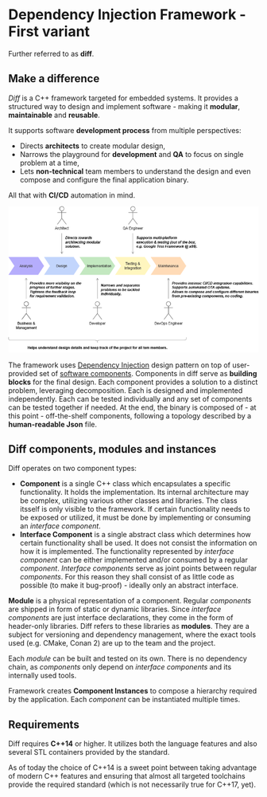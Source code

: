 # Dependency Injection Framework - First variant
Further referred to as **diff**.

## Make a difference
_Diff_ is a C++ framework targeted for embedded systems. It provides a structured way to design and implement software - making it **modular**, **maintainable** and **reusable**. 

It supports software **development process** from multiple perspectives:
- Directs **architects** to create modular design,
- Narrows the playground for **development** and **QA** to focus on single problem at a time,
- Lets **non-technical** team members to understand the design and even compose and configure the final application binary.

All that with **CI/CD** automation in mind. 

<p align="center"><img src="img/sdlc.png" alt="SDLC support from diff."/></p>

The framework uses [Dependency Injection](https://en.wikipedia.org/wiki/Dependency_injection) design pattern on top of user-provided set of [software components](https://en.wikipedia.org/wiki/Software_component). Components in diff serve as **building blocks** for the final design. Each component provides a solution to a distinct problem, leveraging decomposition. Each is designed and implemented independently. Each can be tested individually and any set of components can be tested together if needed. At the end, the binary is composed of - at this point - off-the-shelf components, following a topology described by a **human-readable Json** file. 

## Diff components, modules and instances
Diff operates on two component types:
- **Component** is a single C++ class which encapsulates a specific functionality. It holds the implementation. Its internal architecture may be complex, utilizing various other classes and libraries. The class itsself is only visible to the framework. If certain functionality needs to be exposed or utilized, it must be done by implementing or consuming an _interface component_.
- **Interface Component** is a single abstract class which determines how certain functionality shall be used. It does not consist the information on how it is implemented. The functionality represented by _interface component_ can be either implemented and/or consumed by a regular _component_. _Interface components_ serve as joint points between regular _components_. For this reason they shall consist of as little code as possible (to make it bug-proof) - ideally only an abstract interface.

**Module** is a physical representation of a component. Regular _components_ are shipped in form of static or dynamic libraries. Since _interface components_ are just interface declarations, they come in the form of header-only libraries. Diff refers to these libraries as **modules**. They are a subject for versioning and dependency management, where the exact tools used (e.g. CMake, Conan 2) are up to the team and the project.

Each _module_ can be built and tested on its own. There is no dependency chain, as _components_ only depend on _interface components_ and its internally used tools. 

Framework creates **Component Instances** to compose a hierarchy required by the application. Each _component_ can be instantiated multiple times.

## Requirements
Diff requires **C++14** or higher. It utilizes both the language features and also several STL containers provided by the standard. 

As of today the choice of C++14 is a sweet point between taking advantage of modern C++ features and ensuring that almost all targeted toolchains provide the required standard (which is not necessarily true for C++17, yet). 
